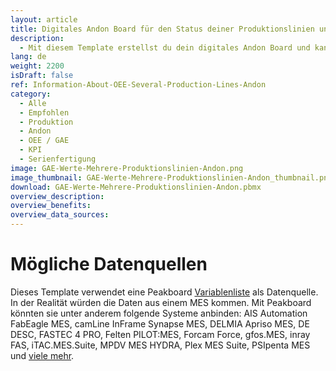 ```yaml
---
layout: article
title: Digitales Andon Board für den Status deiner Produktionslinien und aktuelle GAE Werte
description: 
  - Mit diesem Template erstellst du dein digitales Andon Board und kannst so ganz einfach wichtige Kennzahlen deiner Produktionslinien in Echtzeit anzeigen lassen. Mitarbeiter in der Produktion sehen dadurch wichtige Informationen wie den aktuellen Auftrag eines Kunden, die Gesamtanlageneffektivität (GAE) und den Produktionsstatus auf einen Blick. Durch die Echtzeitvisualisierung von Störungen in typischen Andon Board Signalfarben hat man Problemmeldungen einer Anlage im Auge und kann so blitzschnell reagieren und den Fehler beheben – das steigert die Produktivität und senkt die Materialverschwendung. Jetzt herunterladen und loslegen!
lang: de
weight: 2200
isDraft: false
ref: Information-About-OEE-Several-Production-Lines-Andon
category:
  - Alle
  - Empfohlen
  - Produktion
  - Andon
  - OEE / GAE
  - KPI
  - Serienfertigung
image: GAE-Werte-Mehrere-Produktionslinien-Andon.png
image_thumbnail: GAE-Werte-Mehrere-Produktionslinien-Andon_thumbnail.png
download: GAE-Werte-Mehrere-Produktionslinien-Andon.pbmx
overview_description:
overview_benefits:
overview_data_sources:
---
```

# Mögliche Datenquellen
Dieses Template verwendet eine Peakboard [Variablenliste](https://help.peakboard.com/scripting/de-variables.html) als Datenquelle. In der Realität würden die Daten aus einem MES kommen. Mit Peakboard könnten sie unter anderem folgende Systeme anbinden: AIS Automation FabEagle MES, camLine InFrame Synapse MES, DELMIA Apriso MES, DE DESC, FASTEC 4 PRO, Felten PILOT:MES, Forcam Force, gfos.MES, inray FAS, iTAC.MES.Suite, MPDV MES HYDRA, Plex MES Suite, PSIpenta MES und [viele mehr](https://peakboard.com/schnittstellen/).
